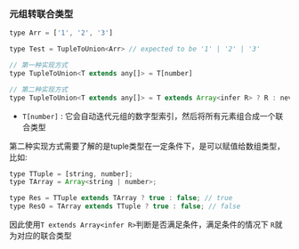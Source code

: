 ### 元组转联合类型

```javascript
type Arr = ['1', '2', '3']

type Test = TupleToUnion<Arr> // expected to be '1' | '2' | '3'
```

```javascript
// 第一种实现方式
type TupleToUnion<T extends any[]> = T[number]

// 第二种实现方式
type TupleToUnion<T extends any[]> = T extends Array<infer R> ? R : never
```

* `T[number]` : 它会自动迭代元组的数字型索引，然后将所有元素组合成一个联合类型

第二种实现方式需要了解的是tuple类型在一定条件下，是可以赋值给数组类型，比如:

```javascript
type TTuple = [string, number];
type TArray = Array<string | number>;

type Res = TTuple extends TArray ? true : false; // true
type ResO = TArray extends TTuple ? true : false; // false
```

因此使用`T extends Array<infer R>`判断是否满足条件，满足条件的情况下 `R`就为对应的联合类型
